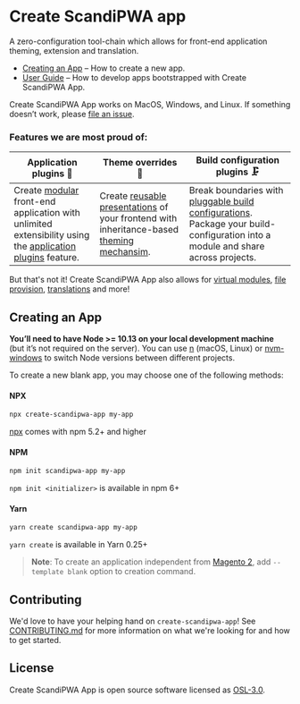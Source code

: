 # Create ScandiPWA app

A zero-configuration tool-chain which allows for front-end application theming, extension and translation.

- [Creating an App](https://scandipwa.gitbook.io/create-scandipwa-app/getting-started/getting-started#creating-an-app) – How to create a new app.
- [User Guide](https://scandipwa.gitbook.io/create-scandipwa-app/) – How to develop apps bootstrapped with Create ScandiPWA App.

Create ScandiPWA App works on MacOS, Windows, and Linux. If something doesn’t work, please [file an issue](https://github.com/scandipwa/create-scandipwa-app/issues/new).

### Features we are most proud of:

| Application plugins :dna: | Theme overrides :nail_care: | Build configuration plugins :clamp: |
|-|-|-|
| Create [modular](https://scandipwa.gitbook.io/create-scandipwa-app/extensions/extensions) front-end application with unlimited extensibility using the [application plugins](https://scandipwa.gitbook.io/create-scandipwa-app/extensions/application-plugins) feature. | Create [reusable presentations](https://scandipwa.gitbook.io/create-scandipwa-app/themes/extensions-and-themes) of your frontend with inheritance-based [theming mechansim](https://scandipwa.gitbook.io/create-scandipwa-app/themes/parent-themes). | Break boundaries with [pluggable build configurations](https://scandipwa.gitbook.io/create-scandipwa-app/extensions/build-configuration-plugins). Package your build-configuration into a module and share across projects. |

But that's not it! Create ScandiPWA App also allows for [virtual modules](https://app.gitbook.com/@scandipwa/s/create-scandipwa-app/extensions/virtual-modules), [file provision](https://app.gitbook.com/@scandipwa/s/create-scandipwa-app/extensions/file-provision), [translations](https://scandipwa.gitbook.io/create-scandipwa-app/building-your-app/internationalization) and more!

## Creating an App

**You’ll need to have Node >= 10.13 on your local development machine** (but it’s not required on the server). You can use [n](https://www.npmjs.com/package/n) (macOS, Linux) or [nvm-windows](https://github.com/coreybutler/nvm-windows#node-version-manager-nvm-for-windows) to switch Node versions between different projects.

To create a new blank app, you may choose one of the following methods:

#### NPX

```bash
npx create-scandipwa-app my-app
```

[npx](https://medium.com/@maybekatz/introducing-npx-an-npm-package-runner-55f7d4bd282b) comes with npm 5.2+ and higher

#### NPM

```bash
npm init scandipwa-app my-app
```

`npm init <initializer>` is available in npm 6+

#### Yarn

```bash
yarn create scandipwa-app my-app
```

`yarn create` is available in Yarn 0.25+

> **Note**: To create an application independent from [Magento 2](https://magento.com/), add `--template blank` option to creation command.

## Contributing

We'd love to have your helping hand on `create-scandipwa-app`! See [CONTRIBUTING.md](./CONTRIBUTING.md) for more information on what we're looking for and how to get started.

## License

Create ScandiPWA App is open source software licensed as [OSL-3.0](./LICENSE).